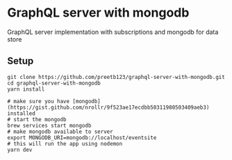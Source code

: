 # GraphQL server with mongodb

GraphQL server implementation with subscriptions and mongodb for data store

## Setup

```
git clone https://github.com/preetb123/graphql-server-with-mongodb.git
cd graphql-server-with-mongodb
yarn install

# make sure you have [mongodb](https://gist.github.com/nrollr/9f523ae17ecdbb50311980503409aeb3) installed
# start the mongodb
brew services start mongodb
# make mongodb available to server
export MONGODB_URI=mongodb://localhost/eventsite
# this will run the app using nodemon
yarn dev
```
